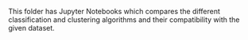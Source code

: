 This folder has Jupyter Notebooks which compares the different classification and clustering algorithms and their compatibility with the given dataset.
